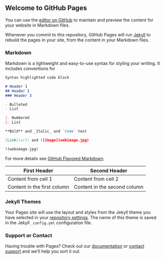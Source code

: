 ## Welcome to GitHub Pages

You can use the [editor on GitHub](https://github.com/princerupertiii/steamcmd/edit/gh-pages/index.md) to maintain and preview the content for your website in Markdown files.

Whenever you commit to this repository, GitHub Pages will run [Jekyll](https://jekyllrb.com/) to rebuild the pages in your site, from the content in your Markdown files.

### Markdown

Markdown is a lightweight and easy-to-use syntax for styling your writing. It includes conventions for

```markdown
Syntax highlighted code block

# Header 1
## Header 2
### Header 3

- Bulleted
- List

1. Numbered
2. List

**Bold** and _Italic_ and `Code` text

[Link](url) and ![Image](webimage.jpg)

!(webimage.jpg)
```
For more details see [GitHub Flavored Markdown](https://guides.github.com/features/mastering-markdown/).

First Header | Second Header
------------ | -------------
Content from cell 1 | Content from cell 2
Content in the first column | Content in the second column

### Jekyll Themes

Your Pages site will use the layout and styles from the Jekyll theme you have selected in your [repository settings](https://github.com/princerupertiii/steamcmd/settings). The name of this theme is saved in the Jekyll `_config.yml` configuration file.

### Support or Contact

Having trouble with Pages? Check out our [documentation](https://help.github.com/categories/github-pages-basics/) or [contact support](https://github.com/contact) and we’ll help you sort it out.
